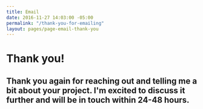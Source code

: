```yaml
---
title: Email
date: 2016-11-27 14:03:00 -05:00
permalink: "/thank-you-for-emailing"
layout: pages/page-email-thank-you
---
```


# Thank you!    

## Thank you again for reaching out and telling me a bit about your project. I'm excited to discuss it further and will be in touch within 24-48 hours. 